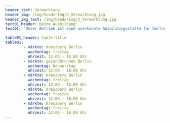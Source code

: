 ```yaml
---
header_text: Vermarktung
header_img: /img/headerImg/3_Vermarktung.jpg
header_img_text: /img/headerImg/3_Vermarktung.jpg
text01_header: Deine Ausbildung
text01: "Unser Betrieb ist eine anerkannte Ausbildungsstätte für Gärtnerinnen in der Fachrichtung Gemüsebau. Die Ausbildung dauert regulär drei Jahre, kann aber gegebenenfalls auf zwei Jahre verkürzt werden.<p></p><b>Der nächste Ausbildungsplatz wird im August/September 2021 frei. Ein Führerschein ist zwingend erforderlich!</b><p></p>Schick uns deine Bewerbung an: post@gaertnerinnen.de  Wir freuen uns auf dich!"

table01_header: table title
table01:
        - märkte: Kreuzberg Berlin
          wochentag: freitag
          uhrzeit: 12.00 - 18.00 Uhr
        - märkte: gesundbrunnen Berlin
          wochentag: Donnerstag
          uhrzeit: 12.00 - 18.00 Uhr
        - märkte: Kreuzberg Berlin
          wochentag: freitag
          uhrzeit: 12.00 - 18.00 Uhr
        - märkte: Kreuzberg Berlin
          wochentag: freitag
          uhrzeit: 12.00 - 18.00 Uhr
        - märkte: Kreuzberg Berlin
          wochentag: freitag
          uhrzeit: 12.00 - 18.00 Uhr
---
```

